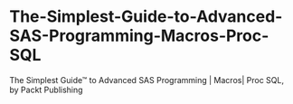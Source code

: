 


# The-Simplest-Guide-to-Advanced-SAS-Programming-Macros-Proc-SQL
The Simplest Guide™ to Advanced SAS Programming | Macros| Proc SQL, by Packt Publishing
